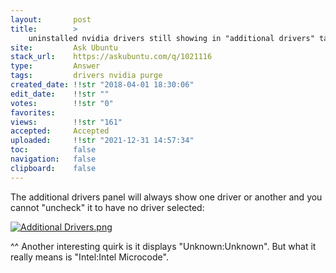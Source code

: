 ```yaml
---
layout:       post
title:        >
    uninstalled nvidia drivers still showing in "additional drivers" tab
site:         Ask Ubuntu
stack_url:    https://askubuntu.com/q/1021116
type:         Answer
tags:         drivers nvidia purge
created_date: !!str "2018-04-01 18:30:06"
edit_date:    !!str ""
votes:        !!str "0"
favorites:    
views:        !!str "161"
accepted:     Accepted
uploaded:     !!str "2021-12-31 14:57:34"
toc:          false
navigation:   false
clipboard:    false
---
```


The additional drivers panel will always show one driver or another and you cannot "uncheck" it to have no driver selected:

[![Additional Drivers.png][1]][1]

^^ Another interesting quirk is it displays "Unknown:Unknown". But what it really means is "Intel:Intel Microcode".

  [1]: https://i.stack.imgur.com/Z1MOm.png
